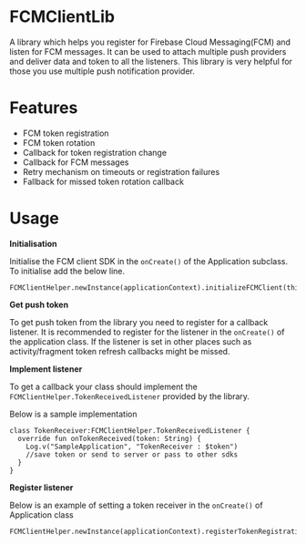 # FCMClientLib
A library which helps you register for Firebase Cloud Messaging(FCM) and listen for FCM 
messages. It can be used to attach multiple push providers and deliver data and token to 
all the listeners. This library is very helpful for those you use multiple push notification 
provider.

# Features

* FCM token registration
* FCM token rotation
* Callback for token registration change
* Callback for FCM messages
* Retry mechanism on timeouts or registration failures
* Fallback for missed token rotation callback


# Usage

**Initialisation**

Initialise the FCM client SDK in the `onCreate()` of the Application subclass. To initialise add 
the below line.

```
FCMClientHelper.newInstance(applicationContext).initializeFCMClient(this)
```

**Get push token**

To get push token from the  library you need to register for a callback listener. It is 
recommended to register for the listener in the `onCreate()` of the application class. If the 
listener is set in other places such as activity/fragment token refresh callbacks might be missed.

**Implement listener**

To get a callback your class should implement the `FCMClientHelper.TokenReceivedListener` 
provided by the library.

Below is a sample implementation 

```
class TokenReceiver:FCMClientHelper.TokenReceivedListener {
  override fun onTokenReceived(token: String) {
    Log.v("SampleApplication", "TokenReceiver : $token")
    //save token or send to server or pass to other sdks
  }
}

```

**Register listener**

Below is an example of setting a token receiver in the `onCreate()` of Application class

```
FCMClientHelper.newInstance(applicationContext).registerTokenRegistrationListener(TokenReceiver())
```